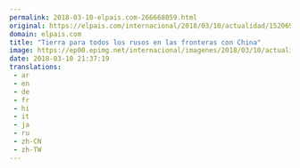 ```yaml
---
permalink: 2018-03-10-elpais.com-266668059.html
original: https://elpais.com/internacional/2018/03/10/actualidad/1520697291_054315.html#?ref=rss&format=simple&link=link
domain: elpais.com
title: "Tierra para todos los rusos en las fronteras con China"
image: https://ep00.epimg.net/internacional/imagenes/2018/03/10/actualidad/1520697291_054315_1520713408_rrss_normal.jpg
date: 2018-03-10 21:37:19
translations: 
 - ar
 - en
 - de
 - fr
 - hi
 - it
 - ja
 - ru
 - zh-CN
 - zh-TW
---
```


